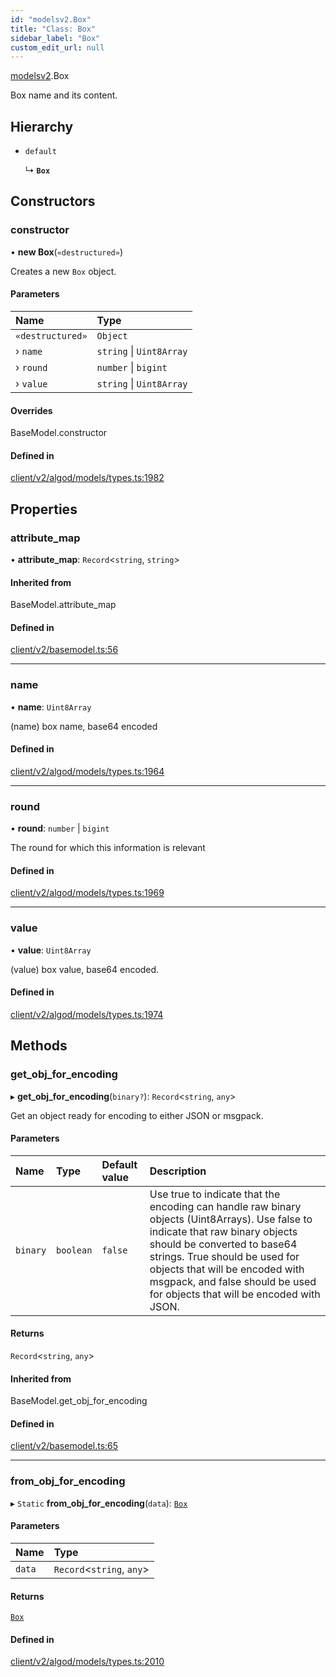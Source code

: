 ```yaml
---
id: "modelsv2.Box"
title: "Class: Box"
sidebar_label: "Box"
custom_edit_url: null
---
```


[modelsv2](../namespaces/modelsv2.md).Box

Box name and its content.

## Hierarchy

- `default`

  ↳ **`Box`**

## Constructors

### constructor

• **new Box**(`«destructured»`)

Creates a new `Box` object.

#### Parameters

| Name | Type |
| :------ | :------ |
| `«destructured»` | `Object` |
| › `name` | `string` \| `Uint8Array` |
| › `round` | `number` \| `bigint` |
| › `value` | `string` \| `Uint8Array` |

#### Overrides

BaseModel.constructor

#### Defined in

[client/v2/algod/models/types.ts:1982](https://github.com/joe-p/js-algorand-sdk/blob/6a3021f/src/client/v2/algod/models/types.ts#L1982)

## Properties

### attribute\_map

• **attribute\_map**: `Record`<`string`, `string`\>

#### Inherited from

BaseModel.attribute\_map

#### Defined in

[client/v2/basemodel.ts:56](https://github.com/joe-p/js-algorand-sdk/blob/6a3021f/src/client/v2/basemodel.ts#L56)

___

### name

• **name**: `Uint8Array`

(name) box name, base64 encoded

#### Defined in

[client/v2/algod/models/types.ts:1964](https://github.com/joe-p/js-algorand-sdk/blob/6a3021f/src/client/v2/algod/models/types.ts#L1964)

___

### round

• **round**: `number` \| `bigint`

The round for which this information is relevant

#### Defined in

[client/v2/algod/models/types.ts:1969](https://github.com/joe-p/js-algorand-sdk/blob/6a3021f/src/client/v2/algod/models/types.ts#L1969)

___

### value

• **value**: `Uint8Array`

(value) box value, base64 encoded.

#### Defined in

[client/v2/algod/models/types.ts:1974](https://github.com/joe-p/js-algorand-sdk/blob/6a3021f/src/client/v2/algod/models/types.ts#L1974)

## Methods

### get\_obj\_for\_encoding

▸ **get_obj_for_encoding**(`binary?`): `Record`<`string`, `any`\>

Get an object ready for encoding to either JSON or msgpack.

#### Parameters

| Name | Type | Default value | Description |
| :------ | :------ | :------ | :------ |
| `binary` | `boolean` | `false` | Use true to indicate that the encoding can handle raw binary objects (Uint8Arrays). Use false to indicate that raw binary objects should be converted to base64 strings. True should be used for objects that will be encoded with msgpack, and false should be used for objects that will be encoded with JSON. |

#### Returns

`Record`<`string`, `any`\>

#### Inherited from

BaseModel.get\_obj\_for\_encoding

#### Defined in

[client/v2/basemodel.ts:65](https://github.com/joe-p/js-algorand-sdk/blob/6a3021f/src/client/v2/basemodel.ts#L65)

___

### from\_obj\_for\_encoding

▸ `Static` **from_obj_for_encoding**(`data`): [`Box`](modelsv2.Box.md)

#### Parameters

| Name | Type |
| :------ | :------ |
| `data` | `Record`<`string`, `any`\> |

#### Returns

[`Box`](modelsv2.Box.md)

#### Defined in

[client/v2/algod/models/types.ts:2010](https://github.com/joe-p/js-algorand-sdk/blob/6a3021f/src/client/v2/algod/models/types.ts#L2010)
